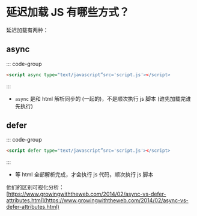 # 延迟加载 JS 有哪些方式？

<article-info/>

延迟加载有两种：

## async

::: code-group

```html
<script async type="text/javascript”src='script.js'></script>
```

:::

- `async` 是和 html 解析同步的 (一起的)，不是顺次执行 js 脚本 (谁先加载完谁先执行)

## defer

::: code-group

```html
<script defer type="text/javascript”src='script.js'></script>
```

:::

- 等 html 全部解析完成，才会执行 js 代码，顺次执行 js 脚本

他们的区别可视化分析：[https://www.growingwiththeweb.com/2014/02/async-vs-defer-attributes.html](https://www.growingwiththeweb.com/2014/02/async-vs-defer-attributes.html)
